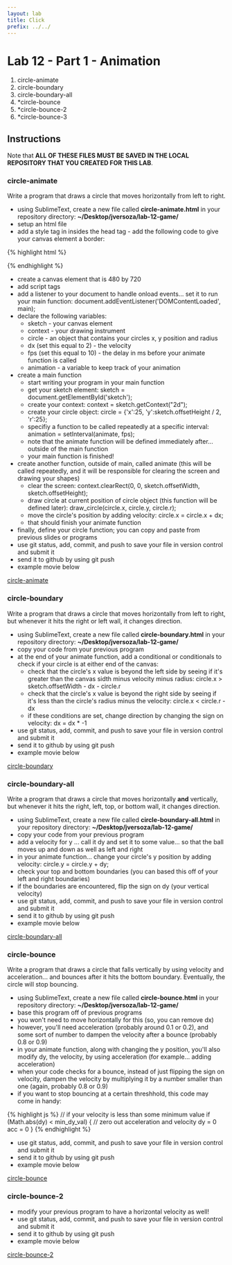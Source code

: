 ```yaml
---
layout: lab
title: Click
prefix: ../../
---
```

# Lab 12 - Part 1 - Animation

1. circle-animate
2. circle-boundary
3. circle-boundary-all
4. \*circle-bounce
5. \*circle-bounce-2
6. \*circle-bounce-3

## Instructions

Note that __ALL OF THESE FILES MUST BE SAVED IN THE LOCAL REPOSITORY THAT YOU CREATED FOR THIS LAB__.

### circle-animate

Write a program that draws a circle that moves horizontally from left to right.

* using SublimeText, create a new file called __circle-animate.html__ in your repository directory: __~/Desktop/jversoza/lab-12-game/__
* setup an html file
* add a style tag in insides the head tag - add the following code to give your canvas element a border:

{% highlight html %}
<style>
#sketch {
	border:1px solid #000;
}
</style>
{% endhighlight %}

* create a canvas element that is 480 by 720
* add script tags
* add a listener to your document to handle onload events... set it to run your main function: document.addEventListener('DOMContentLoaded', main);
* declare the following variables: 
	* sketch - your canvas element
	* context - your drawing instrument
	* circle - an object that contains your circles x, y position and radius
	* dx (set this equal to 2) - the velocity
	* fps (set this equal to 10) - the delay in ms before your animate function is called
	* animation - a variable to keep track of your animation
* create a main function
	* start writing your program in your main function
	* get your sketch element: sketch = document.getElementById('sketch');	
	* create your context: context = sketch.getContext("2d"); 
	* create your circle object: circle = {'x':25, 'y':sketch.offsetHeight / 2, 'r':25};
	* specifiy a function to be called repeatedly at a specific interval: animation = setInterval(animate, fps);
	* note that the animate function will be defined immediately after... outside of the main function
	* your main function is finished!
* create another function, outside of main, called animate (this will be called repeatedly, and it will be responsible for clearing the screen and drawing your shapes)
	* clear the screen: context.clearRect(0, 0, sketch.offsetWidth, sketch.offsetHeight);
	* draw circle at current position of circle object (this function will be defined later): draw_circle(circle.x, circle.y, circle.r);
	* move the circle's position by adding velocity: circle.x = circle.x + dx;
	* that should finish your animate function
* finally, define your circle function; you can copy and paste from previous slides or programs
* use git status, add, commit, and push to save your file in version control and submit it
* send it to github by using git push
* example movie below

[circle-animate](../../resources/mov/12/circle-animate.mov)


### circle-boundary

Write a program that draws a circle that moves horizontally from left to right, but whenever it hits the right or left wall, it changes direction.

* using SublimeText, create a new file called __circle-boundary.html__ in your repository directory: __~/Desktop/jversoza/lab-12-game/__
* copy your code from your previous program
* at the end of your animate function, add a conditional or conditionals to check if your circle is at either end of the canvas:
	* check that the circle's x value is beyond the left side by seeing if it's greater than the canvas sidth minus velocity minus radius: circle.x > sketch.offsetWidth - dx - circle.r 
	* check that the circle's x value is beyond the right side by seeing if it's less than the circle's radius minus the velocity: circle.x < circle.r - dx 
	* if these conditions are set, change direction by changing the sign on velocity: dx = dx * -1
* use git status, add, commit, and push to save your file in version control and submit it
* send it to github by using git push
* example movie below

[circle-boundary](../../resources/mov/12/circle-boundary.mov)

### circle-boundary-all

Write a program that draws a circle that moves horizontally __and__ vertically, but whenever it hits the right, left, top, or bottom wall, it changes direction.

* using SublimeText, create a new file called __circle-boundary-all.html__ in your repository directory: __~/Desktop/jversoza/lab-12-game/__
* copy your code from your previous program
* add a velocity for y ... call it dy and set it to some value... so that the ball moves up and down as well as left and right
* in your animate function... change your circle's y position by adding velocity: circle.y = circle.y + dy;
* check your top and bottom boundaries (you can based this off of your left and right boundaries) 
* if the boundaries are encountered, flip the sign on dy (your vertical velocity)
* use git status, add, commit, and push to save your file in version control and submit it
* send it to github by using git push
* example movie below

[circle-boundary-all](../../resources/mov/12/circle-boundary-all.mov)

### circle-bounce

Write a program that draws a circle that falls vertically by using velocity and acceleration... and bounces after it hits the bottom boundary.  Eventually, the circle will stop bouncing. 

* using SublimeText, create a new file called __circle-bounce.html__ in your repository directory: __~/Desktop/jversoza/lab-12-game/__
* base this program off of previous programs
* you won't need to move horizontally for this (so, you can remove dx)
* however, you'll need acceleration (probably around 0.1 or 0.2), and some sort of number to dampen the velocity after a bounce (probably 0.8 or 0.9)
* in your animate function, along with changing the y position, you'll also modify dy, the velocity, by using acceleration (for example... adding acceleration)
* when your code checks for a bounce, instead of just flipping the sign on velocity, dampen the velocity by multiplying it by a number smaller than one (again, probably 0.8 or 0.9)
* if you want to stop bouncing at a certain threshhold, this code may come in handy:

{% highlight js %}
// if your velocity is less than some minimum value
if (Math.abs(dy) < min_dy_val) {
	// zero out acceleration and velocity
	dy = 0
	acc = 0
}
{% endhighlight %}

* use git status, add, commit, and push to save your file in version control and submit it
* send it to github by using git push
* example movie below

[circle-bounce](../../resources/mov/12/circle-bounce.mov)

### circle-bounce-2

* modify your previous program to have a horizontal velocity as well!
* use git status, add, commit, and push to save your file in version control and submit it
* send it to github by using git push
* example movie below

[circle-bounce-2](../../resources/mov/12/circle-bounce-2.mov)
